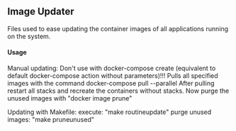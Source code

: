 ## Image Updater
Files used to ease updating the container images of all applications running on the system.

#### Usage
Manual updating:
Don't use with docker-compose create (equivalent to default docker-compose action without parameters)!!!
Pulls all specified images with the command docker-compose pull --parallel
After pulling restart all stacks and recreate the containers without stacks.
Now purge the unused images with "docker image prune"

Updating with Makefile:
execute: "make routineupdate"
purge unused images: "make pruneunused"